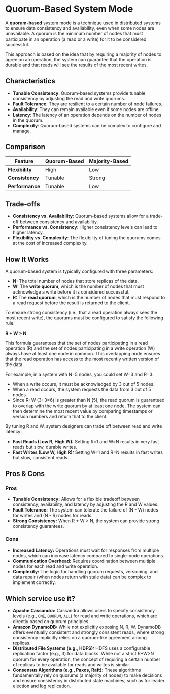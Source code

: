 # Quorum-Based System Mode



A **quorum-based** system mode is a technique used in distributed systems to ensure data consistency and availability, even when some nodes are unavailable. A quorum is the minimum number of nodes that must participate in an operation (a read or a write) for it to be considered successful.

This approach is based on the idea that by requiring a majority of nodes to agree on an operation, the system can guarantee that the operation is durable and that reads will see the results of the most recent writes.

## Characteristics

- **Tunable Consistency**: Quorum-based systems provide tunable consistency by adjusting the read and write quorums.
- **Fault Tolerance**: They are resilient to a certain number of node failures.
- **Availability**: They can remain available even if some nodes are offline.
- **Latency**: The latency of an operation depends on the number of nodes in the quorum.
- **Complexity**: Quorum-based systems can be complex to configure and manage.

## Comparison

| Feature | Quorum-Based | Majority-Based |
|---|---|---|
| **Flexibility** | High | Low |
| **Consistency** | Tunable | Strong |
| **Performance** | Tunable | Low |

## Trade-offs

- **Consistency vs. Availability**: Quorum-based systems allow for a trade-off between consistency and availability.
- **Performance vs. Consistency**: Higher consistency levels can lead to higher latency.
- **Flexibility vs. Complexity**: The flexibility of tuning the quorums comes at the cost of increased complexity.

## How It Works

A quorum-based system is typically configured with three parameters:

-   **N:** The total number of nodes that store replicas of the data.
-   **W:** The **write quorum**, which is the number of nodes that must acknowledge a write before it is considered successful.
-   **R:** The **read quorum**, which is the number of nodes that must respond to a read request before the result is returned to the client.

To ensure strong consistency (i.e., that a read operation always sees the most recent write), the quorums must be configured to satisfy the following rule:

**R + W > N**

This formula guarantees that the set of nodes participating in a read operation (R) and the set of nodes participating in a write operation (W) always have at least one node in common. This overlapping node ensures that the read operation has access to the most recently written version of the data.

For example, in a system with N=5 nodes, you could set W=3 and R=3.
-   When a write occurs, it must be acknowledged by 3 out of 5 nodes.
-   When a read occurs, the system requests the data from 3 out of 5 nodes.
-   Since R+W (3+3=6) is greater than N (5), the read quorum is guaranteed to overlap with the write quorum by at least one node. The system can then determine the most recent value by comparing timestamps or version numbers and return that to the client.

By tuning R and W, system designers can trade off between read and write latency:
-   **Fast Reads (Low R, High W):** Setting R=1 and W=N results in very fast reads but slow, durable writes.
-   **Fast Writes (Low W, High R):** Setting W=1 and R=N results in fast writes but slow, consistent reads.

## Pros & Cons

### Pros

-   **Tunable Consistency:** Allows for a flexible tradeoff between consistency, availability, and latency by adjusting the R and W values.
-   **Fault Tolerance:** The system can tolerate the failure of (N - W) nodes for writes and (N - R) nodes for reads.
-   **Strong Consistency:** When R + W > N, the system can provide strong consistency guarantees.

### Cons

-   **Increased Latency:** Operations must wait for responses from multiple nodes, which can increase latency compared to single-node operations.
-   **Communication Overhead:** Requires coordination between multiple nodes for each read and write operation.
-   **Complexity:** The logic for handling quorum requests, versioning, and data repair (when nodes return with stale data) can be complex to implement correctly.

## Which service use it?

-   **Apache Cassandra:** Cassandra allows users to specify consistency levels (e.g., `ONE`, `QUORUM`, `ALL`) for read and write operations, which are directly based on quorum principles.
-   **Amazon DynamoDB:** While not explicitly exposing N, R, W, DynamoDB offers eventually consistent and strongly consistent reads, where strong consistency implicitly relies on a quorum-like agreement among replicas.
-   **Distributed File Systems (e.g., HDFS):** HDFS uses a configurable replication factor (e.g., 3) for data blocks. While not a strict R+W>N quorum for every operation, the concept of requiring a certain number of replicas to be available for reads and writes is similar.
-   **Consensus Algorithms (e.g., Paxos, Raft):** These algorithms fundamentally rely on quorums (a majority of nodes) to make decisions and ensure consistency in distributed state machines, such as for leader election and log replication.
